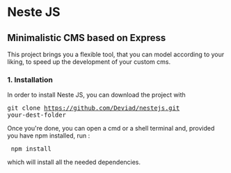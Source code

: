 # Neste JS

## Minimalistic CMS based on Express


This project brings you a flexible tool, that you can model according to your liking, to speed up the development of your custom 
cms.


### 1. Installation

In order to install Neste JS, you can download the project with <pre>git clone https://github.com/Deviad/nestejs.git your-dest-folder</pre>

Once you're done, you can open a cmd or a shell terminal and, provided you have npm installed, run : <pre> npm install </pre>

which will install all the needed dependencies.
